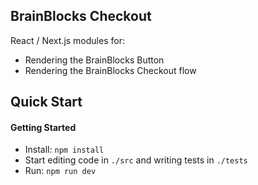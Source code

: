 BrainBlocks Checkout
--------------------

React / Next.js modules for:

- Rendering the BrainBlocks Button
- Rendering the BrainBlocks Checkout flow


Quick Start
-----------

#### Getting Started

- Install: `npm install`
- Start editing code in `./src` and writing tests in `./tests`
- Run: `npm run dev`
